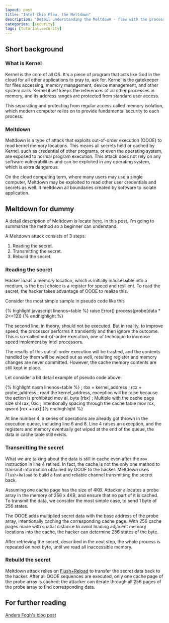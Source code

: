 ```yaml
---
layout: post
title: "Intel Chip Flaw, the Meltdown"
description: "Detail understanding the Meltdown - flaw with the processor from Intel"
categories: [security]
tags: [tutorial,security]
---
```


## Short background

### What is Kernel

Kernel is the core of all OS. It's a piece of program that acts like God in the cloud for all other applications to pray to, ask for. Kernel is the gatekeeper for files accessing, memory management, device management, and other system calls. Kernel itself keeps the references of all other processes in memory, and its address ranges are protected from standard user access.

This separating and protecting from regular access called memory isolation, which modern computer relies on to provide fundamental security to each process.

### Meltdown

Meltdown is a type of attack that exploits out-of-order execution (OOOE) to read kernel memory locations. This means all secrets held or cached by Kernel, such as credential of other programs, or even the operating system, are exposed to normal program execution. This attack does not rely on any software vulnerabilities and can be exploited in any operating system, which is extra dangerous.

On the cloud computing term, where many users may use a single computer, Meltdown may be exploited to read other user credentials and secrets as well. It meltdown all boundaries created by software to isolate application.

## Meltdown for dummy

A detail description of Meltdown is locate [here](https://googleprojectzero.blogspot.jp/2018/01/reading-privileged-memory-with-side.html). In this post, I'm going to summarize the method so a beginner can understand.

A Meltdown attack consists of 3 steps:

1. Reading the secret.
2. Transmitting the secret.
3. Rebuild the secret.

### Reading the secret

Hacker loads a memory location, which is initially inaccessible into a medium, is the best choice is a register for speed and resilient. To read the secret, the hacker takes advantage of OOOE to realize this.

Consider the most simple sample in pseudo code like this

{% highlight javascript linenos=table %}
    raise Error()
    process(probe[data * 2<<12])
{% endhighlight %}

The second line, in theory, should not be executed. But in reality,  to improve speed, the processor performs it transiently and then ignore the outcome. This is so-called out-of-order execution, one of technique to increase speed implement by Intel processors.

The results of this out-of-order execution will be trashed, and the contents handled by them will be wiped out as well, resulting register and memory changes are never committed. However, the cache memory contents are still kept in place.

Let consider a bit detail example of pseudo code above:

{% highlight nasm linenos=table %}
; rbx = kernel_address
; rcx = probe_address
; read the kernel_address, exception will be raise because the action is prohibited
mov al, byte [rbx]
; Multiple with the cache page size
shl rax, 0xc
; Intentionally spacing through the cache table
mov rcx, qword [rcx + rax]
{% endhighlight %}

At line number 4, a series of operations are already got thrown in the execution queue, including line 6 and 8. Line 4 raises an exception, and the registers and memory eventually get wiped at the end of the queue, the data in cache table still exists.

### Transmitting the secret

What we are talking about the data is still in cache even after the `mov` instruction in line 4 retired. In fact, the cache is not the only one method to transmit information obtained by OOOE to the hacker. Meltdown uses `Flush+Reload` to build a fast and reliable channel transmitting the secret back.

Assuming one cache page has the size of 4KB. Attacker allocates a probe array in the memory of 256 x 4KB, and ensure that no part of it is cached. To transmit the data, we consider the most simple case, to send 1 byte of 256 states.

The OOOE adds multiplied secret data with the base address of the probe array, intentionally caching the corresponding cache page. With 256 cache pages made with spatial distance to avoid loading adjacent memory locations into the cache, the hacker can determine 256 states of the byte.

After retrieving the secret, described in the next step, the whole process is repeated on next byte, until we read all inaccessible memory.

### Rebuild the secret

Meltdown attack relies on [Flush+Reload](https://www.usenix.org/system/files/conference/usenixsecurity14/sec14-paper-yarom.pdf) to transfer the secret data back to the hacker. After all OOOE sequences are executed, only one cache page of the probe array is cached; the attacker can iterate through all 256 pages of the probe array to find corresponding data.

## For further reading

[Anders Fogh's blog post](https://cyber.wtf/2017/07/28/negative-result-reading-kernel-memory-from-user-mode/)